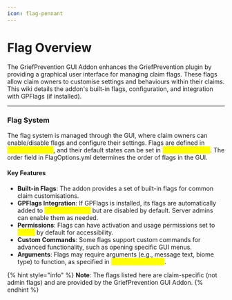 ```yaml
---
icon: flag-pennant
---
```


# Flag Overview

The GriefPrevention GUI Addon enhances the GriefPrevention plugin by providing a graphical user interface for managing claim flags. These flags allow claim owners to customise settings and behaviours within their claims. This wiki details the addon's built-in flags, configuration, and integration with GPFlags (if installed).

***

### Flag System

The flag system is managed through the GUI, where claim owners can enable/disable flags and configure their settings. Flags are defined in <mark style="color:yellow;">FlagOptions.yml</mark>, and their default states can be set in <mark style="color:yellow;">FlagDefaults.yml</mark>. The order field in FlagOptions.yml determines the order of flags in the GUI.&#x20;

#### Key Features

* **Built-in Flags**: The addon provides a set of built-in flags for common claim customisations.
* **GPFlags Integration**: If GPFlags is installed, its flags are automatically added to <mark style="color:yellow;">FlagOptions.yml</mark> but are disabled by default. Server admins can enable them as needed.
* **Permissions**: Flags can have activation and usage permissions set to <mark style="color:yellow;">NONE</mark> by default for accessibility.
* **Custom Commands**: Some flags support custom commands for advanced functionality, such as opening specific GUI menus.
* **Arguments**: Flags may require arguments (e.g., message text, biome type) to function, as specified in <mark style="color:yellow;">requires\_argument</mark>.

{% hint style="info" %}
**Note**: The flags listed here are claim-specific (not admin flags) and are provided by the GriefPrevention GUI Addon. &#x20;
{% endhint %}
